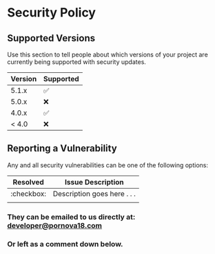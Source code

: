 # Security Policy

## Supported Versions

Use this section to tell people about which versions of your project are
currently being supported with security updates.

| Version | Supported          |
| ------- | ------------------ |
| 5.1.x   | :white_check_mark: |
| 5.0.x   | :x:                |
| 4.0.x   | :white_check_mark: |
| < 4.0   | :x:                |

## Reporting a Vulnerability

Any and all security vulnerabilities can be one of the following options:

| Resolved | Issue Description                      |
| -------- | -------------------------------------- |
|:checkbox:| Description goes here  .  .  .         |
|          |                                        |

### They can be emailed to us directly at: developer@pornova18.com
### Or left as a comment down below.
